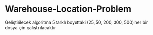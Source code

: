# Warehouse-Location-Problem
Geliştirilecek algoritma 5 farklı boyuttaki (25, 50, 200, 300, 500) her bir dosya için çalıştırılacaktır
